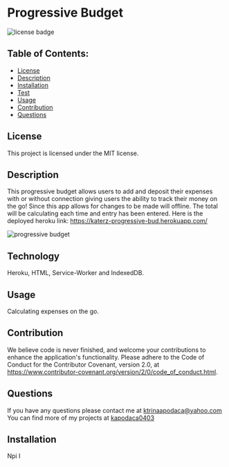 # Progressive Budget

![license badge](https://img.shields.io/badge/License-MIT-lightgrey.svg)

## Table of Contents:

- [License](#license)
- [Description](#description)
- [Installation](#installation)
- [Test](#test)
- [Usage](#usage)
- [Contribution](#contribution)
- [Questions](#questions)

## License

This project is licensed under the MIT license.

## Description

This progressive budget allows users to add and deposit their expenses with or without connection giving users the ability to track their money on the go! Since this app allows for changes to be made will offline. The total will be calculating each time and entry has been entered.
Here is the deployed heroku link: https://katerz-progressive-bud.herokuapp.com/


![progressive budget](https://user-images.githubusercontent.com/87509827/135707301-7b868f30-6409-466b-8450-b092596e047b.gif)


## Technology

Heroku, HTML, Service-Worker and IndexedDB.

## Usage

Calculating expenses on the go.

## Contribution

We believe code is never finished, and welcome your contributions to enhance the application's functionality. Please adhere to the Code of Conduct for the Contributor Covenant, version 2.0, at https://www.contributor-covenant.org/version/2/0/code_of_conduct.html.

## Questions

If you have any questions please contact me at ktrinaapodaca@yahoo.com You can find more of my projects at [kapodaca0403](https://github.com/kapodaca0403)

## Installation

Npi I
